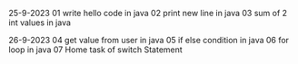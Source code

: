 25-9-2023
01 write hello code in java 
02 print new line in java
03 sum of 2 int values in java

26-9-2023
04 get value from user in java
05 if else condition in java
06 for loop in java
07 Home task of switch Statement